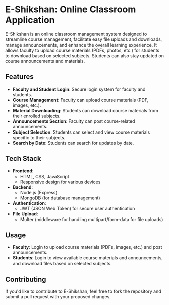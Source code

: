 # E-Shikshan: Online Classroom Application

E-Shikshan is an online classroom management system designed to streamline course management, facilitate easy file uploads and downloads, manage announcements, and enhance the overall learning experience. It allows faculty to upload course materials (PDFs, photos, etc.) for students to download based on selected subjects. Students can also stay updated on course announcements and materials.

## Features

- **Faculty and Student Login**: Secure login system for faculty and students.
- **Course Management**: Faculty can upload course materials (PDF, images, etc.).
- **Material Downloading**: Students can download course materials from their enrolled subjects.
- **Announcements Section**: Faculty can post course-related announcements.
- **Subject Selection**: Students can select and view course materials specific to their subjects.
- **Search by Date**: Students can search for updates by date.

## Tech Stack

- **Frontend**:
  - HTML, CSS, JavaScript
  - Responsive design for various devices
- **Backend**:
  - Node.js (Express)
  - MongoDB (for database management)
- **Authentication**:
  - JWT (JSON Web Token) for secure user authentication
- **File Upload**:
  - Multer (middleware for handling multipart/form-data for file uploads)

## Usage

- **Faculty**: Login to upload course materials (PDFs, images, etc.) and post announcements.
- **Students**: Login to view available course materials and announcements, and download files based on selected subjects.

## Contributing

If you'd like to contribute to E-Shikshan, feel free to fork the repository and submit a pull request with your proposed changes.

